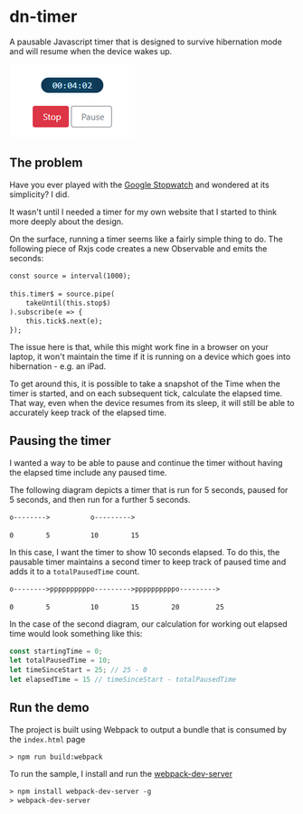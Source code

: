 # dn-timer
A pausable Javascript timer that is designed to survive hibernation mode and will resume when the device wakes up.

![Pausable Timer](./images/running_timer.png)

## The problem

Have you ever played with the [Google Stopwatch](https://www.google.com/search?q=stopwatch) and wondered at its simplicity?   I did.

It wasn't until I needed a timer for my own website that I started to think more deeply about the design.

On the surface, running a timer seems like a fairly simple thing to do.  The following piece of Rxjs code creates a new Observable and emits the seconds:

```
const source = interval(1000);

this.timer$ = source.pipe(
    takeUntil(this.stop$)
).subscribe(e => {
    this.tick$.next(e);
});
```

The issue here is that, while this might work fine in a browser on your laptop, it won't maintain the time if it is running on a device which goes into hibernation - e.g. an iPad.

To get around this, it is possible to take a snapshot of the Time when the timer is started, and on each subsequent tick, calculate the elapsed time.  That way, even when the device resumes from its sleep, it will still be able to accurately keep track of the elapsed time.

## Pausing the timer

I wanted a way to be able to pause and continue the timer without having the elapsed time include any paused time.

The following diagram depicts a timer that is run for 5 seconds, paused for 5 seconds, and then run for a further 5 seconds.

```
o-------->          o--------->

0        5          10        15
```

In this case, I want the timer to show 10 seconds elapsed.  To do this, the pausable timer maintains a second timer to keep track of paused time and adds it to a `totalPausedTime` count.

```
o-------->ppppppppppo--------->ppppppppppo--------->

0        5          10        15        20         25
```

In the case of the second diagram, our calculation for working out elapsed time would look something like this:

```javascript
const startingTime = 0;  
let totalPausedTime = 10;
let timeSinceStart = 25; // 25 - 0
let elapsedTime = 15 // timeSinceStart - totalPausedTime
```

## Run the demo

The project is built using Webpack to output a bundle that is consumed by the `index.html` page

```
> npm run build:webpack
```

To run the sample, I install and run the [webpack-dev-server](https://github.com/webpack/webpack-dev-server)

```
> npm install webpack-dev-server -g
> webpack-dev-server
 ```